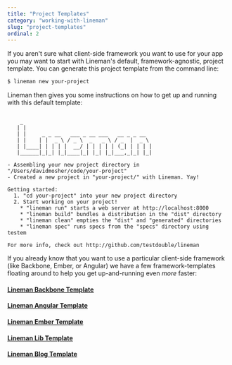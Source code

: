 ```yaml
---
title: "Project Templates"
category: "working-with-lineman"
slug: "project-templates"
ordinal: 2
---
```


If you aren't sure what client-side framework you want to use for your app you may want to start with Lineman's default, framework-agnostic, project template. You can generate this project template from the command line:

```bash
$ lineman new your-project
```

Lineman then gives you some instructions on how to get up and running with this default template:

<pre><code>
    _
   | |
   | |     _ _ __   ___ _ __ ___   __ _ _ __
   | |    | |  _ \ / _ \  _   _ \ / _  |  _ \
   | |____| | | | |  __/ | | | | | (_| | | | |
   |______|_|_| |_|____|_| |_| |_|___,_|_| |_|

- Assembling your new project directory in "/Users/davidmosher/code/your-project"
- Created a new project in "your-project/" with Lineman. Yay!

Getting started:
  1. "cd your-project" into your new project directory
  2. Start working on your project!
    * "lineman run" starts a web server at http://localhost:8000
    * "lineman build" bundles a distribution in the "dist" directory
    * "lineman clean" empties the "dist" and "generated" directories
    * "lineman spec" runs specs from the "specs" directory using testem

For more info, check out http://github.com/testdouble/lineman
</code></pre>

If you already know that you want to use a particular client-side framework (like Backbone, Ember, or Angular) we have a few framework-templates floating around to help you get up-and-running even _more_ faster:

<div class="template-projects">
  <a href="https://github.com/testdouble/lineman-backbone-template" target="_blank">
    <div class="templates backbone"></div>
    <h4>Lineman Backbone Template</h4>
  </a>
  <a href="https://github.com/testdouble/lineman-angular-template" target="_blank">
    <div class="templates angular"></div>
    <h4>Lineman Angular Template</h4>
  </a>
  <a href="https://github.com/testdouble/lineman-ember-template" target="_blank">
    <div class="templates ember"></div>
    <h4>Lineman Ember Template</h4>
  </a>
  <a href="https://github.com/testdouble/lineman-lib-template" target="_blank">
    <div class="templates lib"></div>
    <h4>Lineman Lib Template</h4>
  </a>
  <a href="https://github.com/testdouble/lineman-blog-template" target="_blank">
    <div class="templates blog"></div>
    <h4>Lineman Blog Template</h4>
  </a>
</div>
